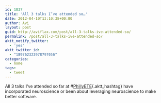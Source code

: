 ```yaml
---
id: 1837
title: 'All 3 talks I’ve attended so…'
date: 2012-04-10T13:10:38+00:00
author: Avi
layout: post
guid: http://aviflax.com/post/all-3-talks-ive-attended-so/
permalink: /post/all-3-talks-ive-attended-so/
aktt_notify_twitter:
  - 'yes'
aktt_twitter_id:
  - "189762323978797056"
categories:
  - none
tags:
  - tweet
---
```

All 3 talks I’ve attended so far at #[PhillyETE](http://search.twitter.com/search?q=%23PhillyETE){.aktt_hashtag} have incorporated neuroscience or been about leveraging neuroscience to make better software.